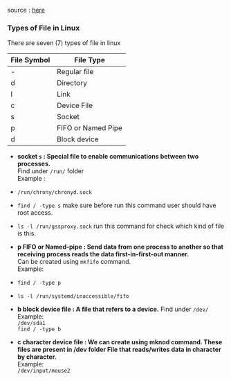 source : [here](https://youtu.be/HxVVVvoXWSs?si=3MfOdoztHMLNrwv7)

### Types of File in Linux

There are seven (7) types of file in linux

| File Symbol |  File Type  |
| ----- | ------|
| - | Regular file |
| d | Directory |
| l | Link |
| c | Device File |
| s | Socket |
| p | FIFO or Named Pipe |
| d | Block device |

- __socket ```s``` : Special file to enable communications between two processes.__  
Find under ```/run/``` folder  
Example :
- ```/run/chrony/chronyd.sock```  
- ```find / -type s```
make sure before run this command user should have root access.  
- ```ls -l /run/gssproxy.sock``` run this command for check which kind of file is this.  

- __p FIFO or Named-pipe : Send data from one process to another so that receiving process reads the data first-in-first-out manner.__  
Can be created using ```mkfifo``` command.  
Example:  
- ```find / -type p```  
- ```ls -l /run/systemd/inaccessible/fifo```  

- __b block device file : A file that refers to a device.__
Find under ```/dev/```  
Example:  
```/dev/sda1```  
```find / -type b```

- __c character device file : We can create using mknod command. These files are present in /dev folder File that reads/writes data in character by character.__  
 Example:  
```/dev/input/mouse2```  


